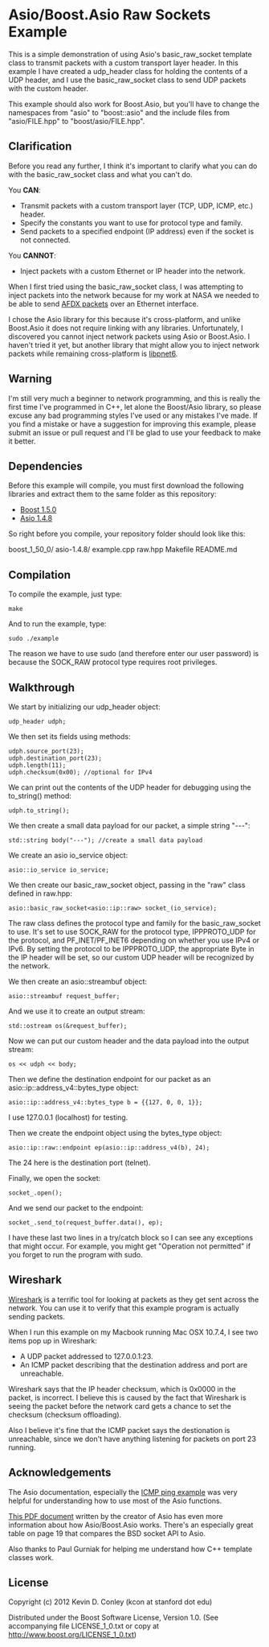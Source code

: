 Asio/Boost.Asio Raw Sockets Example
=======================

This is a simple demonstration of using Asio's basic_raw_socket template class to transmit packets with a custom transport layer header. In this example I have created a udp_header class for holding the contents of a UDP header, and I use the basic_raw_socket class to send UDP packets with the custom header.

This example should also work for Boost.Asio, but you'll have to change the namespaces from "asio" to "boost::asio" and the include files from "asio/FILE.hpp" to "boost/asio/FILE.hpp".

Clarification
-------------

Before you read any further, I think it's important to clarify what you can do with the basic_raw_socket class and what you can't do.

You __CAN__:
* Transmit packets with a custom transport layer (TCP, UDP, ICMP, etc.) header.
* Specify the constants you want to use for protocol type and family. 
* Send packets to a specified endpoint (IP address) even if the socket is not connected.

You __CANNOT__:
* Inject packets with a custom Ethernet or IP header into the network.

When I first tried using the basic_raw_socket class, I was attempting to inject packets into the network because for my work at NASA we needed to be able to send [AFDX packets](http://en.wikipedia.org/wiki/Avionics_Full-Duplex_Switched_Ethernet) over an Ethernet interface. 

I chose the Asio library for this because it's cross-platform, and unlike Boost.Asio it does not require linking with any libraries. Unfortunately, I discovered you cannot inject network packets using Asio or Boost.Asio. I haven't tried it yet, but another library that might allow you to inject network packets while remaining cross-platform is [libpnet6](http://pnet6.sourceforge.net/).

Warning
-------

I'm still very much a beginner to network programming, and this is really the first time I've programmed in C++, let alone the Boost/Asio library, so please excuse any bad programming styles I've used or any mistakes I've made. If you find a mistake or have a suggestion for improving this example, please submit an issue or pull request and I'll be glad to use your feedback to make it better. 

Dependencies
------------

Before this example will compile, you must first download the following libraries and extract them to the same folder as this repository:

* [Boost 1.5.0](http://www.boost.org/)
* [Asio 1.4.8](http://think-async.com/)

So right before you compile, your repository folder should look like this:

boost_1_50_0/
asio-1.4.8/
example.cpp
raw.hpp
Makefile
README.md

Compilation
-----------

To compile the example, just type:

	make

And to run the example, type:

	sudo ./example

The reason we have to use sudo (and therefore enter our user password) is because the SOCK_RAW protocol type requires root privileges.

Walkthrough
-----------

We start by initializing our udp_header object:

	udp_header udph;

We then set its fields using methods:
	
	udph.source_port(23);
	udph.destination_port(23);
	udph.length(11);
	udph.checksum(0x00); //optional for IPv4 

We can print out the contents of the UDP header for debugging using the to_string() method:
	
	udph.to_string();

We then create a small data payload for our packet, a simple string "---":

	std::string body("---"); //create a small data payload

We create an asio io_service object:

	asio::io_service io_service;

We then create our basic_raw_socket object, passing in the "raw" class defined in raw.hpp:

	asio::basic_raw_socket<asio::ip::raw> socket_(io_service);

The raw class defines the protocol type and family for the basic_raw_socket to use. It's set to use SOCK_RAW for the protocol type, IPPPROTO_UDP for the protocol, and PF_INET/PF_INET6 depending on whether you use IPv4 or IPv6. By setting the protocol to be IPPPROTO_UDP, the appropriate Byte in the IP header will be set, so our custom UDP header will be recognized by the network.

We then create an asio::streambuf object:

	asio::streambuf request_buffer;

And we use it to create an output stream:

	std::ostream os(&request_buffer);

Now we can put our custom header and the data payload into the output stream:

	os << udph << body;

Then we define the destination endpoint for our packet as an asio::ip::address_v4::bytes_type object:

	asio::ip::address_v4::bytes_type b = {{127, 0, 0, 1}};

I use 127.0.0.1 (localhost) for testing.

Then we create the endpoint object using the bytes_type object:
	
	asio::ip::raw::endpoint ep(asio::ip::address_v4(b), 24);

The 24 here is the destination port (telnet).

Finally, we open the socket:

	socket_.open();

And we send our packet to the endpoint:

	socket_.send_to(request_buffer.data(), ep);

I have these last two lines in a try/catch block so I can see any exceptions that might occur. For example, you might get "Operation not permitted" if you forget to run the program with sudo.

Wireshark
---------

[Wireshark](http://www.wireshark.org/download.html) is a terrific tool for looking at packets as they get sent across the network. You can use it to verify that this example program is actually sending packets.

When I run this example on my Macbook running Mac OSX 10.7.4, I see two items pop up in Wireshark:

* A UDP packet addressed to 127.0.0.1:23.
* An ICMP packet describing that the destination address and port are unreachable.

Wireshark says that the IP header checksum, which is 0x0000 in the packet, is incorrect. I believe this is caused by the fact that Wireshark is seeing the packet before the network card gets a chance to set the checksum (checksum offloading).

Also I believe it's fine that the ICMP packet says the destionation is unreachable, since we don't have anything listening for packets on port 23 running.

Acknowledgements
----------------

The Asio documentation, especially the [ICMP ping example](http://think-async.com/Asio/asio-1.4.8/doc/asio/examples.html) was very helpful for understanding how to use most of the Asio functions.

[This PDF document](http://boost.cowic.de/rc/pdf/asio_doc.pdf) written by the creator of Asio has even more information about how Asio/Boost.Asio works. There's an especially great table on page 19 that compares the BSD socket API to Asio.

Also thanks to Paul Gurniak for helping me understand how C++ template classes work.

License
-------
Copyright (c) 2012 Kevin D. Conley (kcon at stanford dot edu)

Distributed under the Boost Software License, Version 1.0. (See accompanying file LICENSE_1_0.txt or copy at http://www.boost.org/LICENSE_1_0.txt)
